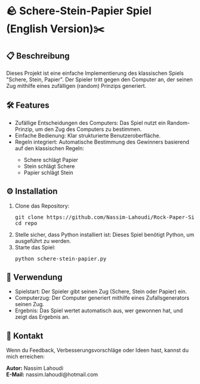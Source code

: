 <h1>🪨 Schere-Stein-Papier Spiel (English Version)✂️</h1>
<h2>📋 Beschreibung</h2>
<p>Dieses Projekt ist eine einfache Implementierung des klassischen Spiels "Schere, Stein, Papier". Der Spieler tritt gegen den Computer an, der seinen Zug mithilfe eines zufälligen (random) Prinzips generiert.</p>
<h2>🛠️ Features</h2>
<ul>
<li>Zufällige Entscheidungen des Computers: Das Spiel nutzt ein Random-Prinzip, um den Zug des Computers zu bestimmen.</li>
<li>Einfache Bedienung: Klar strukturierte Benutzeroberfläche.</li>
<li>Regeln integriert: Automatische Bestimmung des Gewinners basierend auf den klassischen Regeln:</li>
<ul>
<li>Schere schlägt Papier</li>
<li>Stein schlägt Schere</li>
<li>Papier schlägt Stein</li>
</ul>
</ul>
<h2>⚙️ Installation</h2>
<ol>
<li>Clone das Repository:
<pre>git clone https://github.com/Nassim-Lahoudi/Rock-Paper-Siccor-Game.git
cd repo</pre>
</li>
<li>Stelle sicher, dass Python installiert ist: Dieses Spiel benötigt Python, um ausgeführt zu werden.</li>
<li>Starte das Spiel:
<pre>python schere-stein-papier.py</pre>
</li>
</ol>
<h2>🚀 Verwendung</h2>
<ul>
<li>Spielstart: Der Spieler gibt seinen Zug (Schere, Stein oder Papier) ein.</li>
<li>Computerzug: Der Computer generiert mithilfe eines Zufallsgenerators seinen Zug.</li>
<li>Ergebnis: Das Spiel wertet automatisch aus, wer gewonnen hat, und zeigt das Ergebnis an.</li>
</ul>
<h2>📧 Kontakt</h2>
<p>Wenn du Feedback, Verbesserungsvorschläge oder Ideen hast, kannst du mich erreichen:</p>
<p><strong>Autor:</strong> Nassim Lahoudi<br>
<strong>E-Mail:</strong> nassim.lahoudi@hotmail.com</p>

